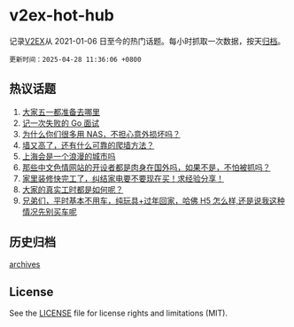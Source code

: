 # v2ex-hot-hub

 记录[V2EX](https://www.v2ex.com/)从 2021-01-06 日至今的热门话题。每小时抓取一次数据，按天[归档](archives)。

`更新时间：2025-04-28 11:36:06 +0800`

## 热议话题

1. [大家五一都准备去哪里](https://www.v2ex.com/t/1128343)
1. [记一次失败的 Go 面试](https://www.v2ex.com/t/1128388)
1. [为什么你们很多用 NAS，不担心意外损坏吗？](https://www.v2ex.com/t/1128369)
1. [墙又高了，还有什么可靠的爬墙方法？](https://www.v2ex.com/t/1128483)
1. [上海会是一个浪漫的城市吗](https://www.v2ex.com/t/1128361)
1. [那些中文色情网站的开设者都是肉身在国外吗，如果不是，不怕被抓吗？](https://www.v2ex.com/t/1128416)
1. [家里装修快完工了，纠结家电要不要现在买！求经验分享！](https://www.v2ex.com/t/1128527)
1. [大家的真实工时都是如何呢？](https://www.v2ex.com/t/1128404)
1. [兄弟们，平时基本不用车，纯玩具+过年回家，哈佛 H5 怎么样,还是说我这种情况先别买车呢](https://www.v2ex.com/t/1128546)

## 历史归档

[archives](archives)

## License

See the [LICENSE](LICENSE) file for license rights and limitations (MIT).

